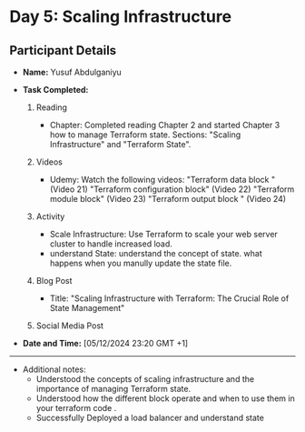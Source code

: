 # Day 5: Scaling Infrastructure

## Participant Details
- **Name:** Yusuf Abdulganiyu
- **Task Completed:** 
    1. Reading
        - Chapter: Completed reading Chapter 2 and started Chapter 3 how to manage Terraform state. Sections: "Scaling Infrastructure" and "Terraform State".

    2. Videos
        - Udemy: Watch the following videos:
            "Terraform data block " (Video 21)
            "Terraform configuration block" (Video 22)
            "Terraform module block" (Video 23)
            "Terraform output block " (Video 24)

    3. Activity
        - Scale Infrastructure: Use Terraform to scale your web server cluster to handle increased load.
        - understand State: understand the concept of state. what happens when you manully update the state file.

    4. Blog Post
        - Title: "Scaling Infrastructure with Terraform: The Crucial Role of State Management"
    5. Social Media Post
        
- **Date and Time:** [05/12/2024 23:20 GMT +1]

--- 
- Additional notes:
    - Understood the concepts of scaling infrastructure and the importance of managing Terraform state.
    - Understood how the different block operate and when to use them in your terraform code .
    - Successfully Deployed a load balancer and understand state 